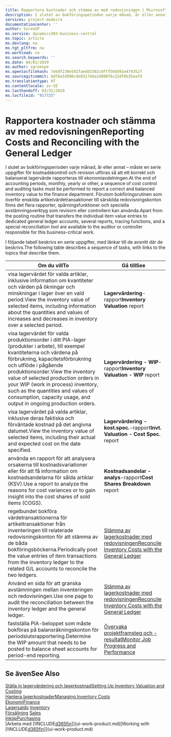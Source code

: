```yaml
---
title: Rapportera kostnader och stämma av med redovisningen | Microsoft Docs
description: I slutet av bokföringsperioden varje månad, år eller annat – måste en serie uppgifter för kostnadskontroll och revision utföras så att ett korrekt och balanserat lagervärde rapporteras till ekonomiavdelningen. Förutom bokföringsrutinen som överför enskilda artikelvärdetransaktioner till särskilda redovisningskonton finns det flera rapporter, spårningsfunktioner och speciella avstämningsverktyg som revisorn eller controllern kan använda.
services: project-madeira
documentationcenter: ''
author: SorenGP
ms.service: dynamics365-business-central
ms.topic: article
ms.devlang: na
ms.tgt_pltfrm: na
ms.workload: na
ms.search.keywords: ''
ms.date: 04/01/2019
ms.author: sgroespe
ms.openlocfilehash: 7ebdf239e592faedd1502c8fff50dd91e474352f
ms.sourcegitcommit: bd78a5d990c9e83174da1409076c22df8b35eafd
ms.translationtype: HT
ms.contentlocale: sv-SE
ms.lasthandoff: 03/31/2019
ms.locfileid: "917725"
---
```

# <a name="reporting-costs-and-reconciling-with-the-general-ledger"></a><span data-ttu-id="0bae7-104">Rapportera kostnader och stämma av med redovisningen</span><span class="sxs-lookup"><span data-stu-id="0bae7-104">Reporting Costs and Reconciling with the General Ledger</span></span>
<span data-ttu-id="0bae7-105">I slutet av bokföringsperioden varje månad, år eller annat – måste en serie uppgifter för kostnadskontroll och revision utföras så att ett korrekt och balanserat lagervärde rapporteras till ekonomiavdelningen.</span><span class="sxs-lookup"><span data-stu-id="0bae7-105">At the end of accounting periods, monthly, yearly or other, a sequence of cost control and auditing tasks must be performed to report a correct and balanced inventory value to the finance department.</span></span> <span data-ttu-id="0bae7-106">Förutom bokföringsrutinen som överför enskilda artikelvärdetransaktioner till särskilda redovisningskonton finns det flera rapporter, spårningsfunktioner och speciella avstämningsverktyg som revisorn eller controllern kan använda.</span><span class="sxs-lookup"><span data-stu-id="0bae7-106">Apart from the posting routine that transfers the individual item value entries to dedicated general ledger accounts, several reports, tracing functions, and a special reconciliation tool are available to the auditor or controller responsible for this business-critical work.</span></span>  

 <span data-ttu-id="0bae7-107">I följande tabell beskrivs en serie uppgifter, med länkar till de avsnitt där de beskrivs.</span><span class="sxs-lookup"><span data-stu-id="0bae7-107">The following table describes a sequence of tasks, with links to the topics that describe them.</span></span>   

|<span data-ttu-id="0bae7-108">**Om du vill**</span><span class="sxs-lookup"><span data-stu-id="0bae7-108">**To**</span></span>|<span data-ttu-id="0bae7-109">**Gå till**</span><span class="sxs-lookup"><span data-stu-id="0bae7-109">**See**</span></span>|  
|------------|-------------|  
|<span data-ttu-id="0bae7-110">visa lagervärdet för valda artiklar, inklusive information om kvantiteter och värden på ökningar och minskningar i lager över en vald period.</span><span class="sxs-lookup"><span data-stu-id="0bae7-110">View the inventory value of selected items, including information about the quantities and values of increases and decreases in inventory over a selected period.</span></span>|<span data-ttu-id="0bae7-111">**Lagervärdering**-rapport</span><span class="sxs-lookup"><span data-stu-id="0bae7-111">**Inventory Valuation** report</span></span>|  
|<span data-ttu-id="0bae7-112">visa lagervärdet för valda produktionsorder i ditt PIA-lager (produkter i arbete), till exempel kvantiteterna och värdena på förbrukning, kapacitetsförbrukning och utflöde i pågående produktionsorder.</span><span class="sxs-lookup"><span data-stu-id="0bae7-112">View the inventory value of selected production orders in your WIP (work in process) inventory, such as the quantities and values of consumption, capacity usage, and output in ongoing production orders.</span></span>|<span data-ttu-id="0bae7-113">**Lagervärdering - WIP**-rapport</span><span class="sxs-lookup"><span data-stu-id="0bae7-113">**Inventory Valuation - WIP** report</span></span>|  
|<span data-ttu-id="0bae7-114">visa lagervärdet på valda artiklar, inklusive deras faktiska och förväntade kostnad på det angivna datumet.</span><span class="sxs-lookup"><span data-stu-id="0bae7-114">View the inventory value of selected items, including their actual and expected cost on the date specified.</span></span>|<span data-ttu-id="0bae7-115">**Lagervärdering - kost.spec.**-rapport</span><span class="sxs-lookup"><span data-stu-id="0bae7-115">**Invt. Valuation - Cost Spec.** report</span></span>|  
|<span data-ttu-id="0bae7-116">använda en rapport för att analysera orsakerna till kostnadsvariationer eller för att få information om kostnadsandelarna för sålda artiklar (KSV).</span><span class="sxs-lookup"><span data-stu-id="0bae7-116">Use a report to analyze the reasons for cost variances or to gain insight into the cost shares of sold items (COGS).</span></span>|<span data-ttu-id="0bae7-117">**Kostnadsandelar - analys**-rapport</span><span class="sxs-lookup"><span data-stu-id="0bae7-117">**Cost Shares Breakdown** report</span></span>|  
|<span data-ttu-id="0bae7-118">regelbundet bokföra värdetransaktionerna för artikeltransaktioner från inventeringen till relaterade redovisningskonton för att stämma av de båda bokföringsböckerna.</span><span class="sxs-lookup"><span data-stu-id="0bae7-118">Periodically post the value entries of item transactions from the inventory ledger to the related G/L accounts to reconcile the two ledgers.</span></span>|[<span data-ttu-id="0bae7-119">Stämma av lagerkostnader med redovisningen</span><span class="sxs-lookup"><span data-stu-id="0bae7-119">Reconcile Inventory Costs with the General Ledger</span></span>](finance-how-to-post-inventory-costs-to-the-general-ledger.md)|  
|<span data-ttu-id="0bae7-120">Använd en sida för att granska avstämningen mellan inventeringen och redovisningen.</span><span class="sxs-lookup"><span data-stu-id="0bae7-120">Use one page to audit the reconciliation between the inventory ledger and the general ledger.</span></span>|[<span data-ttu-id="0bae7-121">Stämma av lagerkostnader med redovisningen</span><span class="sxs-lookup"><span data-stu-id="0bae7-121">Reconcile Inventory Costs with the General Ledger</span></span>](finance-how-to-post-inventory-costs-to-the-general-ledger.md)|  
|<span data-ttu-id="0bae7-122">fastställa PIA-beloppet som måste bokföras på balansräkningskonton för periodslutsrapportering.</span><span class="sxs-lookup"><span data-stu-id="0bae7-122">Determine the WIP amount that needs to be posted to balance sheet accounts for period-end reporting.</span></span>|[<span data-ttu-id="0bae7-123">Övervaka projektframsteg och -resultat</span><span class="sxs-lookup"><span data-stu-id="0bae7-123">Monitor Job Progress and Performance</span></span>](projects-how-monitor-progress-performance.md)|

## <a name="see-also"></a><span data-ttu-id="0bae7-124">Se även</span><span class="sxs-lookup"><span data-stu-id="0bae7-124">See Also</span></span>  
[<span data-ttu-id="0bae7-125">Ställa in lagervärdering och lagerkostnad</span><span class="sxs-lookup"><span data-stu-id="0bae7-125">Setting Up Inventory Valuation and Costing</span></span>](finance-set-up-inventory-valuation-and-costing.md)  
[<span data-ttu-id="0bae7-126">Hantera lagerkostnader</span><span class="sxs-lookup"><span data-stu-id="0bae7-126">Managing Inventory Costs</span></span>](finance-manage-inventory-costs.md)  
[<span data-ttu-id="0bae7-127">Ekonomi</span><span class="sxs-lookup"><span data-stu-id="0bae7-127">Finance</span></span>](finance.md)  
<span data-ttu-id="0bae7-128">[Lagersaldo](inventory-manage-inventory.md) </span><span class="sxs-lookup"><span data-stu-id="0bae7-128">[Inventory](inventory-manage-inventory.md) </span></span>  
<span data-ttu-id="0bae7-129">[Försäljning](sales-manage-sales.md) </span><span class="sxs-lookup"><span data-stu-id="0bae7-129">[Sales](sales-manage-sales.md) </span></span>  
[<span data-ttu-id="0bae7-130">Inköp</span><span class="sxs-lookup"><span data-stu-id="0bae7-130">Purchasing</span></span>](purchasing-manage-purchasing.md)  
<span data-ttu-id="0bae7-131">[Arbeta med [!INCLUDE[d365fin](includes/d365fin_md.md)]](ui-work-product.md)</span><span class="sxs-lookup"><span data-stu-id="0bae7-131">[Working with [!INCLUDE[d365fin](includes/d365fin_md.md)]](ui-work-product.md)</span></span>
